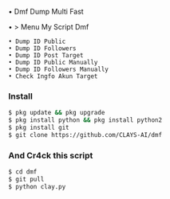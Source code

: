 • Dmf
Dump Multi Fast


• > Menu My Script Dmf
```
• Dump ID Public
• Dump ID Followers
• Dump ID Post Target
• Dump ID Public Manually
• Dump ID Followers Manually
• Check Ingfo Akun Target
```
### Install
```bash
$ pkg update && pkg upgrade
$ pkg install python && pkg install python2
$ pkg install git
$ git clone https://github.com/CLAYS-AI/dmf
```
### And Cr4ck this script
```bash
$ cd dmf
$ git pull
$ python clay.py
```


